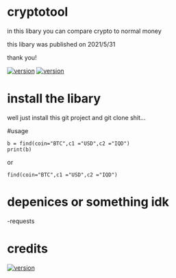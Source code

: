 # cryptotool
in this libary you can compare crypto to normal money

this libary was published on 2021/5/31

thank you!

[![version](https://img.shields.io/badge/version-1.2-red.svg)]()
[![version](https://img.shields.io/badge/pythonv-3-blue.svg)]()


# install the libary

well just install this git project and git clone shit...


#usage

```import cryptotool
b = find(coin="BTC",c1 ="USD",c2 ="IQD")
print(b)
```
or
```import cryptotool
find(coin="BTC",c1 ="USD",c2 ="IQD")
```


# depenices or something idk

-requests 


# credits

[![version](https://img.shields.io/badge/creator-yahya-black.svg)]()
